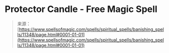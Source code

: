 <!--yml

category: 未分类

date: 2024-06-12 18:48:30

-->

# Protector Candle - Free Magic Spell

> 来源：[https://www.spellsofmagic.com/spells/spiritual_spells/banishing_spells/11348/page.html#0001-01-01](https://www.spellsofmagic.com/spells/spiritual_spells/banishing_spells/11348/page.html#0001-01-01)
